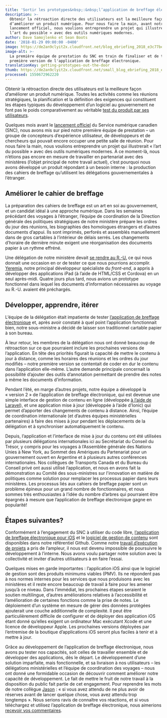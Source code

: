 ```yaml
---
title: 'Sortir les prototypes&nbsp;:&nbsp;l’application de breffage électronique'
description: >-
  Obtenir la rétroaction directe des utilisateurs est la meilleure façon
  d’améliorer un produit numérique. Pour nous faire la main, avant notre
  lancement officiel, nous voulions entreprendre un projet qui illustrerait «
  l’art du possible » avec des outils numériques modernes.
author: Dave Samojlenko et Sean Boots
date: '2018-01-29 09:00:00 -0400'
image: https://de2an9clyit2x.cloudfront.net/blog_ebriefing_2018_e3c77beee0.jpg
image-alt: >-
  La première équipe de prestation du SNC en train de finaliser et de tester la
  première version de l'application de breffage électronique.
translationKey: getting-prototypes-out-the-door
thumb: https://de2an9clyit2x.cloudfront.net/small_blog_ebriefing_2018_e3c77beee0.jpg
processed: 1550672962220
---
```


Obtenir la rétroaction directe des utilisateurs est la meilleure façon d’améliorer un produit numérique. Toutes les activités comme les réunions stratégiques, la planification et la définition des exigences qui constituent les étapes typiques du développement d’un logiciel au gouvernement ne font pas le poids comparativement au véritable [test du produit par ses utilisateurs](https://medium.com/code-for-america/what-healthcare-gov-has-to-do-with-the-hawaii-false-alarm-and-what-to-do-about-it-445cb2b7af82).

Quelques mois avant le [lancement officiel](https://numerique.canada.ca/2017/07/18/lancement-du-service-numerique-canadien/) du Service numérique canadien (SNC), nous avons mis sur pied notre première équipe de prestation – un groupe de concepteurs d’expérience utilisateur, de développeurs et de chercheurs qui pouvait encore occuper une petite salle de réunion. Pour nous faire la main, nous voulions entreprendre un projet qui illustrerait «&nbsp;l’art du possible&nbsp;» avec des outils numériques modernes. À ce moment-là, nous n’étions pas encore en mesure de travailler en partenariat avec des ministères (l’objet principal de notre travail actuel), c’est pourquoi nous avons développé un produit répondant à un besoin interne&nbsp;:&nbsp;la production des cahiers de breffage qu’utilisent les délégations gouvernementales à l’étranger.

## Améliorer le cahier de breffage 

La préparation des cahiers de breffage est un art en soi au gouvernement, et un candidat idéal à une approche numérique. Dans les semaines précédant des voyages à l’étranger, l’équipe de coordination de la Direction générale des politiques stratégiques de notre ministère prépare les ordres du jour des réunions, les biographies des homologues étrangers et d’autres documents d’appui. Ils sont imprimés, perforés et assemblés manuellement dans de gros cartables à l’intérieur de délais serrés. Les changements d’horaire de dernière minute exigent une réorganisation des documents papier à un rythme effréné. 

Une délégation de notre ministère devait [se rendre au R.-U.](https://gds.blog.gov.uk/2017/12/14/gds-academy-sharing-with-other-governments/) ce qui nous donnait une occasion en or de tester ce que nous pourrions accomplir. [Yeremia](https://www.linkedin.com/in/yeremia-djaja-325b30a4/), notre principal développeur spécialiste du *front-end*, a appris à développer des applications iPad (à l’aide de HTML/CSS et Cordova) en un seul après-midi. Quatre jours plus tard, nous avions un prototype fonctionnel dans lequel les documents d’information nécessaires au voyage au R.-U. avaient été préchargés. 

## Développer, apprendre, itérer

L’équipe de la délégation était impatiente de tester [l’application de breffage électronique](https://github.com/cds-snc/e-briefing-app) et, après avoir constaté à quel point l’application fonctionnait bien, notre sous-ministre a décidé de laisser son traditionnel cartable papier à son bureau.

À leur retour, les membres de la délégation nous ont donné beaucoup de rétroaction sur ce que pourraient inclure les prochaines versions de l’application. En tête des priorités figurait la capacité de mettre le contenu à jour à distance, comme les horaires des réunions et les ordres du jour modifiés – notre première version se contentait de coder en dur le contenu dans l’application elle-même. L’autre demande principale concernait la possibilité d’ajouter des outils d’annotation permettant de prendre des notes à même les documents d’information.

Pendant l’été, en marge d’autres projets, notre équipe a développé la «&nbsp;version&nbsp;2&nbsp;» de l’application de breffage électronique, qui est devenue une simple interface de gestion de contenu en ligne (développée [à l’aide de Laravel](https://numerique.canada.ca/2017/11/06/les-choix-technologiques-du-snc/)), et une application mise à jour (développée à l’aide d’Ionic) qui permet d’apporter des changements de contenu à distance. Ainsi, l’équipe de coordination internationale (et d’autres équipes ministérielles partenaires) à faire des mises à jour pendant les déplacements de la délégation et à synchroniser automatiquement le contenu.

Depuis, l’application et l’interface de mise à jour du contenu ont été utilisées par plusieurs délégations internationales ici au Secrétariat du Conseil du Trésor, y compris pour les voyages à l’Assemblée générale des Nations Unies à New York, au Sommet des Amériques du Partenariat pour un gouvernement ouvert en Argentine et à plusieurs autres conférences internationales. Nos collègues de Transports Canada et du Bureau du Conseil privé ont aussi utilisé l’application, et nous en avons fait la démonstration au Comité des sous-ministres sur l'innovation en matière de politiques comme solution pour remplacer les processus papier dans leurs ministères. Les processus liés aux cahiers de breffage papier sont un problème épineux pour un grand nombre de fonctionnaires, et nous sommes très enthousiastes à l’idée du nombre d’arbres qui pourraient être épargnés à mesure que l’application de breffage électronique gagne en popularité!

## Étapes suivantes?

Conformément à l’engagement du SNC à utiliser du code libre, [l’application de breffage électronique pour iOS](https://github.com/cds-snc/e-briefing-app) et le [logiciel de gestion de contenu](https://github.com/cds-snc/e-briefing-service) sont disponibles dans notre référentiel Github. Comme notre [travail d’exécution de projets](https://numerique.canada.ca/2017/08/24/choisir-nos-projets/) a pris de l’ampleur, il nous est devenu impossible de poursuivre le développement à l’interne. Nous avons voulu partager notre solution avec la collectivité et inviter d’autres utilisateurs à en faire l’essai.

Quelques mises en garde importantes&nbsp;:&nbsp;l’application iOS ainsi que le logiciel de gestion sont des produits minimums viables (PMV). Ils ne répondent pas à nos normes internes pour les services que nous produisons avec les ministères et il reste encore beaucoup de travail à faire pour les amener jusqu’à ce niveau. Dans l’immédiat, les prochaines étapes seraient le soutien multilingue, d’autres améliorations relatives à l’accessibilité et l’amélioration de certaines fonctions comme la prise de notes. Le déploiement d’un système en mesure de gérer des données protégées ajouterait une couche additionnelle de complexité. Il peut être particulièrement difficile de configurer et de déployer des application iOS étant donné qu’elles exigent un ordinateur Mac exécutant Xcode et une licence de développeur Apple. Les prochaines versions déployées par l’entremise de la boutique d’applications iOS seront plus faciles à tenir et à mettre à jour.

Grâce au développement de l’application de breffage électronique, nous avons pu tester nos capacités, soit celles de travailler ensemble et de développer des applications, dès le départ. Le développement d’une solution imparfaite, mais fonctionnelle, et sa livraison à nos utilisateurs – les délégations ministérielles et l’équipe de coordination des voyages – nous ont donné une formidable occasion de découvrir comment améliorer notre capacité de développement. Le fait de mettre le fruit de notre travail à la disposition du public fait partie de cet engagement. Pour reprendre les mots de notre collègue [Jason](https://twitter.com/Actinolite)&nbsp;:&nbsp;«&nbsp;si vous avez attendu de ne plus avoir de réserves avant de lancer quelque chose, vous avez attendu trop longtemps&nbsp;». Nous serions ravis de connaître vos réactions, et si vous téléchargez et utilisez l’application de breffage électronique, nous aimerions [recevoir vos commentaires](mailto:cds-snc@tbs-sct.gc.ca).  

